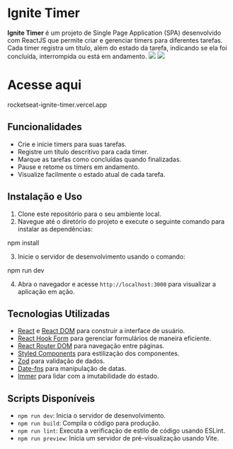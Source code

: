 
# Ignite Timer

**Ignite Timer** é um projeto de Single Page Application (SPA) desenvolvido com ReactJS que permite criar e gerenciar timers para diferentes tarefas. Cada timer registra um título, além do estado da tarefa, indicando se ela foi concluída, interrompida ou está em andamento.
<img src="./public/screen">
<img src="./public/screen-2">
# Acesse aqui

rocketseat-ignite-timer.vercel.app

## Funcionalidades

- Crie e inicie timers para suas tarefas.
- Registre um título descritivo para cada timer.
- Marque as tarefas como concluídas quando finalizadas.
- Pause e retome os timers em andamento.
- Visualize facilmente o estado atual de cada tarefa.

## Instalação e Uso

1. Clone este repositório para o seu ambiente local.
2. Navegue até o diretório do projeto e execute o seguinte comando para instalar as dependências:


npm install


3. Inicie o servidor de desenvolvimento usando o comando:


npm run dev


4. Abra o navegador e acesse `http://localhost:3000` para visualizar a aplicação em ação.

## Tecnologias Utilizadas

- [React](https://reactjs.org/) e [React DOM](https://reactjs.org/docs/react-dom.html) para construir a interface de usuário.
- [React Hook Form](https://react-hook-form.com/) para gerenciar formulários de maneira eficiente.
- [React Router DOM](https://reactrouter.com/web/guides/quick-start) para navegação entre páginas.
- [Styled Components](https://styled-components.com/) para estilização dos componentes.
- [Zod](https://github.com/vriad/zod) para validação de dados.
- [Date-fns](https://date-fns.org/) para manipulação de datas.
- [Immer](https://immerjs.github.io/immer/) para lidar com a imutabilidade do estado.

## Scripts Disponíveis

- `npm run dev`: Inicia o servidor de desenvolvimento.
- `npm run build`: Compila o código para produção.
- `npm run lint`: Executa a verificação de estilo de código usando ESLint.
- `npm run preview`: Inicia um servidor de pré-visualização usando Vite.



